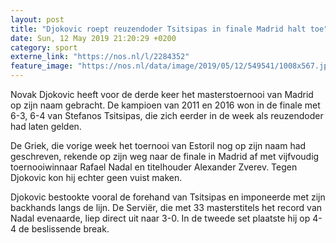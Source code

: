 ```yaml
---
layout: post
title: "Djokovic roept reuzendoder Tsitsipas in finale Madrid halt toe"
date: Sun, 12 May 2019 21:20:29 +0200
category: sport
externe_link: "https://nos.nl/l/2284352"
feature_image: "https://nos.nl/data/image/2019/05/12/549541/1008x567.jpg"
---
```


<p>Novak Djokovic heeft voor de derde keer het masterstoernooi van Madrid op zijn naam gebracht. De kampioen van 2011 en 2016 won in de finale met 6-3, 6-4 van Stefanos Tsitsipas, die zich eerder in de week als reuzendoder had laten gelden.</p>
<p>De Griek, die vorige week het toernooi van Estoril nog op zijn naam had geschreven, rekende op zijn weg naar de finale in Madrid af met vijfvoudig toernooiwinnaar Rafael Nadal en titelhouder Alexander Zverev. Tegen Djokovic kon hij echter geen vuist maken.</p>
<p>Djokovic bestookte vooral de forehand van Tsitsipas en imponeerde met zijn backhands langs de lijn. De Serviër, die met 33 masterstitels het record van Nadal evenaarde, liep direct uit naar 3-0. In de tweede set plaatste hij op 4-4 de beslissende break.</p>
